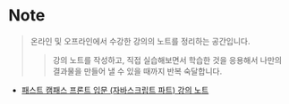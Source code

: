 # Note

> 온라인 및 오프라인에서 수강한 강의의 노트를 정리하는 공간입니다.
>
> > 강의 노트를 작성하고, 직접 실습해보면서 학습한 것을 응용해서 나만의 결과물을 만들어 낼 수 있을 때까지 반복 숙달합니다.

- [패스트 캠패스 프론트 입문 (자바스크립트 파트) 강의 노트](etc/fastcampus/../../README.md)
